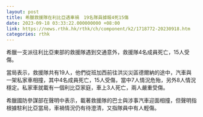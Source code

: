 ```yaml
---
layout: post
title: 希臘救援隊在利比亞遇車禍　19名隊員據報4死15傷
date: 2023-09-18 03:33:22.000000000 +08:00
link: https://news.rthk.hk/rthk/ch/component/k2/1718772-20230918.htm
categories: rthk
---
```


希臘一支派往利比亞東部的救援隊遇到交通意外，救援隊4名成員死亡，15人受傷。

當局表示，救援隊共有19人，他們從班加西前往洪災災區德爾納的途中，汽車與一架私家車相撞，其中4名成員死亡，15人受傷，當中7人情況危殆，另外8人情況穩定。私家車就載有一個利比亞家庭，車上3人死亡，兩人嚴重受傷。

希臘國防參謀部在聲明中表示，載著救援隊的巴士與涉事汽車迎面相撞，但聲明指根據駐利比亞當局，車禍情況仍有待澄清，又指隊員中有人輕傷。

